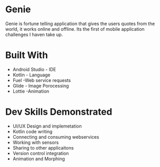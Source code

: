# Genie
Genie is fortune telling application that gives the users quotes from the world, it works online and offline. Its the first of mobile application challenges I haven take up.
<h1>Built With</h1>
<ul>
<li>Android Studio - IDE</li>
<li>Kotlin - Language</li>
<li>Fuel -Web service requests</li>
<li>Glide - Image Porocessing</li>
 <li>Lottie -Animation</li>
</ul>
<h1>Dev Skills Demonstrated</h1>
<ul>
<li>UI/UX Design and implemetation</li>
<li>Kotlin code writing</li>
<li>Connecting and consuming webservices</li>
<li>Working with sensors</li>
<li>Sharing to other applicaitons</li>
<li>Version control integration</li>
  <li>Animation and Morphing</li>
</ul>
